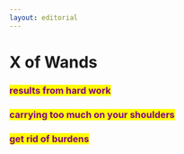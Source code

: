```yaml
---
layout: editorial
---
```


# X of Wands

###

### <mark style="color:purple;">results from hard work</mark>

### <mark style="color:purple;">carrying too much on your shoulders</mark>

### <mark style="color:purple;">get rid of burdens</mark>

<mark style="color:purple;"></mark>

<mark style="color:purple;"></mark>
